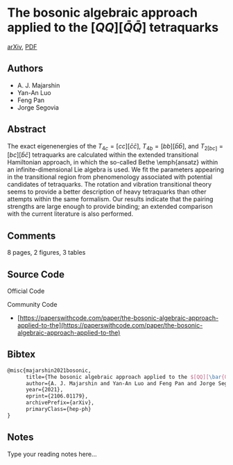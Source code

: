 
# The bosonic algebraic approach applied to the $[QQ][\bar{Q}\bar{Q}]$ tetraquarks

[arXiv](https://arxiv.org/abs/2106.01179), [PDF](https://arxiv.org/pdf/2106.01179.pdf)

## Authors

- A. J. Majarshin
- Yan-An Luo
- Feng Pan
- Jorge Segovia

## Abstract

The exact eigenenergies of the $T_{4c}=[cc][\bar{c}\bar{c}]$, $T_{4b}=[bb][\bar{b}\bar{b}]$, and $T_{2[bc]}=[bc][\bar{b}\bar{c}]$ tetraquarks are calculated within the extended transitional Hamiltonian approach, in which the so-called Bethe \emph{ansatz} within an infinite-dimensional Lie algebra is used. We fit the parameters appearing in the transitional region from phenomenology associated with potential candidates of tetraquarks. The rotation and vibration transitional theory seems to provide a better description of heavy tetraquarks than other attempts within the same formalism. Our results indicate that the pairing strengths are large enough to provide binding; an extended comparison with the current literature is also performed.

## Comments

8 pages, 2 figures, 3 tables

## Source Code

Official Code



Community Code

- [https://paperswithcode.com/paper/the-bosonic-algebraic-approach-applied-to-the](https://paperswithcode.com/paper/the-bosonic-algebraic-approach-applied-to-the)

## Bibtex

```tex
@misc{majarshin2021bosonic,
      title={The bosonic algebraic approach applied to the $[QQ][\bar{Q}\bar{Q}]$ tetraquarks}, 
      author={A. J. Majarshin and Yan-An Luo and Feng Pan and Jorge Segovia},
      year={2021},
      eprint={2106.01179},
      archivePrefix={arXiv},
      primaryClass={hep-ph}
}
```

## Notes

Type your reading notes here...


